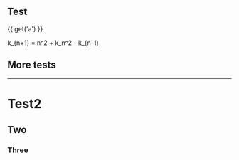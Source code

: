 ## Test

<v-slider set="a" to="100" />{{ get('a') }}

<v-math>
  k_{n+1} = n^2 + k_n^2 - k_{n-1}
</v-math>

<v-scene v-for="m in ['svg','canvas','three','webgl','pdf']" :mode="m">
  <v-group position="100 15">
    <v-point />
    <v-circle />
  </v-group>
  <!--v-circle r="20" :position="[get('a',0), 50]" /-->
  <v-line points="10 10, 30 40" position="100 100" width="50" height="50" />
  <v-polygon points="10 10, 30 40" position="50 50" width="50" height="50" />
  <v-rect r="50" position="100 100" width="50" height="50" />
  <v-hexagon r="50" position="100 100" width="50" height="50" />
  <v-square r="50" position="100 100" width="50" height="50" />
  <v-circle r="50" position="100 100" width="50" height="50" />
  <v-circle r="10" position="95 100" width="50" height="50" fill="yellow" opacity="0.5" />
  <v-circle r="10" position="105 100" width="50" height="50" fill="blue" opacity="0.5" />
  <v-sphere r="10" position="150 150" width="50" height="50" />
</v-scene>

## More tests

<v-scene mode="svg" width="200" height="200" position="0 0" rotation="0 0">
  <v-square 
    r="30"
    stroke="green"
    strokeWidth="2"
    fill="none"
    opacity="1"
    position="0 0"
  />
  <v-regularpolygon 
    count="6"
    r="100"
    stroke="black"
    strokeWidth="2"
    fill="none"
    opacity="1"
    position="100 100"
  />
  <v-pointgrid count="20" step="10"/>
  <v-point fill="black" position="150 150"/>
  <v-group position="0 100" rotation="0 0">
    <v-line 
      points="0 0, 100 0"
      stroke="black"
      strokeWidth="2"
      fill="black"
      opacity="1"
      position="0 0"
    />
  </v-group>
  <v-polygon 
    points="0 0, 100 0, 0 100"
    stroke="black"
    strokeWidth="2"
    fill="blue"
    opacity="0.5"
    position="0 0"
  />
  <v-line 
    points="0 0, 100 100"
    stroke="black"
    strokeWidth="2"
    fill="black"
    opacity="1"
    position="0 0"
  />
  <v-circle 
    r="10"
    stroke="black"
    strokeWidth="2"
    fill="none"
    opacity="1"
    position="100 100"
  />
</v-scene>

---

# Test2

## Two

### Three
